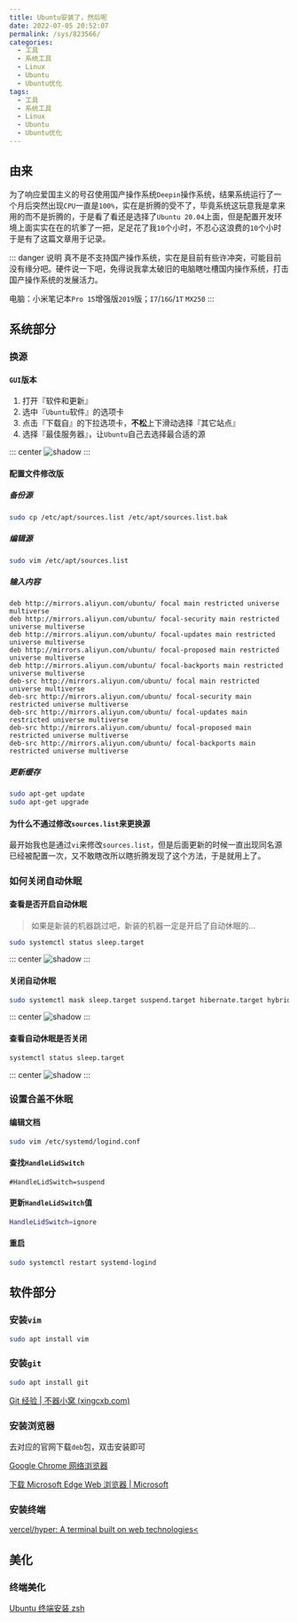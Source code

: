 ```yaml
---
title: Ubuntu安装了，然后呢
date: 2022-07-05 20:52:07
permalink: /sys/823566/
categories:
  - 工具
  - 系统工具
  - Linux
  - Ubuntu
  - Ubuntu优化
tags:
  - 工具
  - 系统工具
  - Linux
  - Ubuntu
  - Ubuntu优化
---
```


## 由来

为了响应爱国主义的号召使用国产操作系统`Deepin`操作系统，结果系统运行了一个月后突然出现`CPU`一直是`100%`，实在是折腾的受不了，毕竟系统这玩意我是拿来用的而不是折腾的，于是看了看还是选择了`Ubuntu 20.04`上面，但是配置开发环境上面实实在在的坑爹了一把，足足花了我`10`个小时，不忍心这浪费的`10`个小时于是有了这篇文章用于记录。

<!-- more -->

::: danger 说明
真不是不支持国产操作系统，实在是目前有些许冲突，可能目前没有缘分吧。硬件说一下吧，免得说我拿太破旧的电脑瞎吐槽国内操作系统，打击国产操作系统的发展活力。

电脑：小米笔记本`Pro 15`增强版`2019`版；`I7`/`16G`/`1T` `MX250`
:::

## 系统部分

### 换源

#### `GUI`版本

1. 打开『软件和更新』
2. 选中『`Ubuntu`软件』的选项卡
3. 点击『下载自』的下拉选项卡，**不松**上下滑动选择『其它站点』
4. 选择『最佳服务器』，让`Ubuntu`自己去选择最合适的源

::: center
![shadow](https://cdn.jsdelivr.net/gh/xingcxb/blog_img@blog1/%E7%B3%BB%E7%BB%9F/Linux/Snipaste_2022-07-05_14-16-31.png)
:::

#### 配置文件修改版

##### 备份源

``` bash
sudo cp /etc/apt/sources.list /etc/apt/sources.list.bak
```

##### 编辑源

``` bash
sudo vim /etc/apt/sources.list
```

##### 输入内容

``` shell
deb http://mirrors.aliyun.com/ubuntu/ focal main restricted universe multiverse
deb http://mirrors.aliyun.com/ubuntu/ focal-security main restricted universe multiverse
deb http://mirrors.aliyun.com/ubuntu/ focal-updates main restricted universe multiverse
deb http://mirrors.aliyun.com/ubuntu/ focal-proposed main restricted universe multiverse
deb http://mirrors.aliyun.com/ubuntu/ focal-backports main restricted universe multiverse
deb-src http://mirrors.aliyun.com/ubuntu/ focal main restricted universe multiverse
deb-src http://mirrors.aliyun.com/ubuntu/ focal-security main restricted universe multiverse
deb-src http://mirrors.aliyun.com/ubuntu/ focal-updates main restricted universe multiverse
deb-src http://mirrors.aliyun.com/ubuntu/ focal-proposed main restricted universe multiverse
deb-src http://mirrors.aliyun.com/ubuntu/ focal-backports main restricted universe multiverse
```

##### 更新缓存

``` bash
sudo apt-get update
sudo apt-get upgrade
```

#### 为什么不通过修改`sources.list`来更换源

最开始我也是通过`vi`来修改`sources.list`，但是后面更新的时候一直出现同名源已经被配置一次，又不敢瞎改所以瞎折腾发现了这个方法，于是就用上了。

### 如何关闭自动休眠

#### 查看是否开启自动休眠

> 如果是新装的机器跳过吧，新装的机器一定是开启了自动休眠的...

``` bash
sudo systemctl status sleep.target
```

::: center
![shadow](https://cdn.jsdelivr.net/gh/xingcxb/blog_img@blog1/%E7%B3%BB%E7%BB%9F/Linux/checkAutoSleep.png)
:::

#### 关闭自动休眠

``` bash
sudo systemctl mask sleep.target suspend.target hibernate.target hybrid-sleep.target
```

::: center
![shadow](https://cdn.jsdelivr.net/gh/xingcxb/blog_img@blog1/%E7%B3%BB%E7%BB%9F/Linux/closeAutoSleep.png)
:::

#### 查看自动休眠是否关闭

``` bash
systemctl status sleep.target
```

::: center
![shadow](https://cdn.jsdelivr.net/gh/xingcxb/blog_img@blog1/%E7%B3%BB%E7%BB%9F/Linux/checkAutoSleep2.png)
:::

### 设置合盖不休眠

#### 编辑文档

``` bash
sudo vim /etc/systemd/logind.conf
```

#### 查找`HandleLidSwitch`

```
#HandleLidSwitch=suspend
```

#### 更新`HandleLidSwitch`值

``` bash
HandleLidSwitch=ignore
```

#### 重启

``` bash
sudo systemctl restart systemd-logind
```

## 软件部分

### 安装`vim`

``` bash
sudo apt install vim
```

### 安装`git`

``` bash
sudo apt install git
```

[Git 经验 | 不器小窝 (xingcxb.com)](https://xingcxb.com/dev/f57d40/)

### 安装浏览器

去对应的官网下载`deb`包，双击安装即可

[Google Chrome 网络浏览器](https://www.google.cn/chrome/index.html)

[下载 Microsoft Edge Web 浏览器 | Microsoft](https://www.microsoft.com/zh-cn/edge)

### 安装终端

[vercel/hyper: A terminal built on web technologies<](https://github.com/vercel/hyper)

## 美化

### 终端美化

[Ubuntu 终端安装 zsh](/sys/f88de1)
